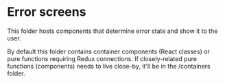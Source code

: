 # Error screens
This folder hosts components that determine error state and show it to the user.

By default this folder contains container components (React classes) or pure functions requiring Redux connections. If closely-related pure functions (components) needs to live close-by, it'll be in the /containers folder.
